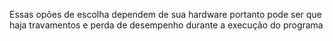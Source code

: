 Essas opões de escolha dependem de sua hardware portanto pode ser que haja travamentos e perda de desempenho durante a execução do programa